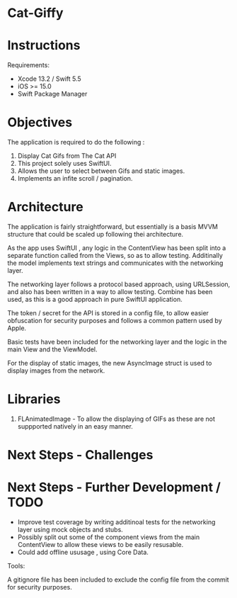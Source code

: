 # Cat-Giffy


# Instructions

   Requirements:
  * Xcode 13.2 / Swift 5.5 
  * iOS >= 15.0 
  * Swift Package Manager


# Objectives

The application is required to do the following :

1. Display Cat Gifs from The Cat API
2. This project solely uses SwiftUI.
3. Allows the user to select between Gifs and static images.
4. Implements an infite scroll / pagination.


# Architecture

The application is fairly straightforward, but essentially is a basis MVVM structure that could be scaled up following thei architecture.

As the app uses SwiftUI , any logic in the ContentView has been split into a separate function called from the Views, so as to allow testing. Additinally the model implements text strings and communicates with the networking layer.

The networking layer follows a protocol based approach, using URLSession, and also has been written in a way to allow testing. Combine has been used, as this is a good approach in pure SwiftUI application.

The token / secret for the API is stored in a config file, to allow easier obfuscation for security purposes and follows a common pattern used by Apple.

Basic tests have been included for the networking layer and the logic in the main View and the ViewModel.

For the display of static images, the new AsyncImage struct is used to display images from the network.


# Libraries

1. FLAnimatedImage  - To allow the displaying of GIFs as these are not suppported natively in an easy manner.


# Next Steps - Challenges

# Next Steps - Further Development / TODO

* Improve test coverage by writing additinoal tests for the networking layer using mock objects and stubs.
* Possibly split out some of the component views from the main ContentView to allow these views to be easily resusable.
* Could add offline ususage , using Core Data.

Tools:

A gitignore file has been included to exclude the config file from the commit for security purposes.

